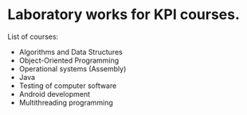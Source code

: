 # Laboratory works for KPI courses.

List of courses:

- Algorithms and Data Structures
- Object-Oriented Programming
- Operational systems (Assembly)
- Java
- Testing of computer software
- Android development
- Multithreading programming
